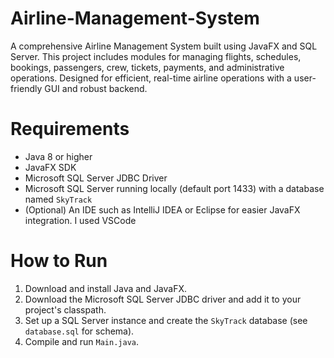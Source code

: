 # Airline-Management-System
A comprehensive Airline Management System built using JavaFX and SQL Server. This project includes modules for managing flights, schedules, bookings, passengers, crew, tickets, payments, and administrative operations. Designed for efficient, real-time airline operations with a user-friendly GUI and robust backend.

# Requirements

- Java 8 or higher
- JavaFX SDK 
- Microsoft SQL Server JDBC Driver
- Microsoft SQL Server running locally (default port 1433) with a database named `SkyTrack`
- (Optional) An IDE such as IntelliJ IDEA or Eclipse for easier JavaFX integration. I used VSCode

# How to Run

1. Download and install Java and JavaFX.
2. Download the Microsoft SQL Server JDBC driver and add it to your project's classpath.
3. Set up a SQL Server instance and create the `SkyTrack` database (see `database.sql` for schema).
4. Compile and run `Main.java`.
